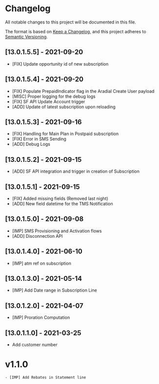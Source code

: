 # Changelog

All notable changes to this project will be documented in this file.

The format is based on [Keep a Changelog](https://keepachangelog.com/en/1.0.0/),
and this project adheres to [Semantic Versioning](https://semver.org/spec/v2.0.0.html).

## [13.0.1.5.5] - 2021-09-20
- [FIX] Update opportunity id of new subscription

## [13.0.1.5.4] - 2021-09-20
- [FIX] Populate PrepaidIndicator flag in the Aradial Create User payload
- [MISC] Proper logging for the debug logs
- [FIX] SF API Update Account trigger
- [ADD] Update of latest subscription upon reloading


## [13.0.1.5.3] - 2021-09-16
- [FIX] Handling for Main Plan in Postpaid subscription
- [FIX] Error in SMS Sending
- [ADD] Debug Logs

## [13.0.1.5.2] - 2021-09-15
- [ADD] SF API integration and trigger in creation of Subscription

## [13.0.1.5.1] - 2021-09-15
- [FIX] Added missing fields (Removed last night)
- [ADD] New field datetime for the TMS Notification

## [13.0.1.5.0] - 2021-09-08
- [IMP] SMS Provisioning and Activation flows
- [ADD] Disconnection API

## [13.0.1.4.0] - 2021-06-10

- [IMP] atm ref on subscription

## [13.0.1.3.0] - 2021-05-14

- [IMP] Add Date range in Subscription Line

## [13.0.1.2.0] - 2021-04-07

- [IMP] Proration Computation

## [13.0.1.1.0] - 2021-03-25

- Add customer number

# v1.1.0

    - [IMP] Add Rebates in Statement line